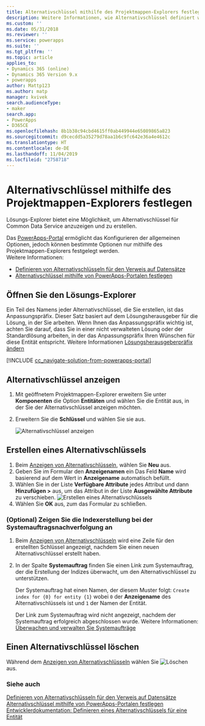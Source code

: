 ```yaml
---
title: Alternativschlüssel mithilfe des Projektmappen-Explorers festlegen | MicrosoftDocs
description: Weitere Informationen, wie Alternativschlüssel definiert werden, die verwendet werden können, um auf Datensätze in Common Data Service mithilfe des Lösungs-Explorers zu verweisen
ms.custom: ''
ms.date: 05/31/2018
ms.reviewer: ''
ms.service: powerapps
ms.suite: ''
ms.tgt_pltfrm: ''
ms.topic: article
applies_to:
- Dynamics 365 (online)
- Dynamics 365 Version 9.x
- powerapps
author: Mattp123
ms.author: matp
manager: kvivek
search.audienceType:
- maker
search.app:
- PowerApps
- D365CE
ms.openlocfilehash: 8b1b38c94cbd4615ff0ab449944e65089865a823
ms.sourcegitcommit: d9cecdd5a35279d78aa1b6c9fc642e36a4e4612c
ms.translationtype: HT
ms.contentlocale: de-DE
ms.lasthandoff: 11/04/2019
ms.locfileid: "2758718"
---
```

# <a name="define-alternate-keys-using-solution-explorer"></a>Alternativschlüssel mithilfe des Projektmappen-Explorers festlegen

Lösungs-Explorer bietet eine Möglichkeit, um Alternativschlüssel für Common Data Service anzuzeigen und zu erstellen.

Das [PowerApps-Portal](https://make.powerapps.com/?utm_source=padocs&utm_medium=linkinadoc&utm_campaign=referralsfromdoc) ermöglicht das Konfigurieren der allgemeinen Optionen, jedoch können bestimmte Optionen nur mithilfe des Projektmappen-Explorers festgelegt werden. <br />Weitere Informationen: 
- [Definieren von Alternativschlüsseln für den Verweis auf Datensätze](define-alternate-keys-reference-records.md)<br />
- [Alternativschlüssel mithilfe von PowerApps-Portalen festlegen](define-alternate-keys-portal.md)

## <a name="open-solution-explorer"></a>Öffnen Sie den Lösungs-Explorer

Ein Teil des Namens jeder Alternativschlüssel, die Sie erstellen, ist das Anpassungspräfix. Dieser Satz basiert auf dem Lösungsherausgeber für die Lösung, in der Sie arbeiten. Wenn Ihnen das Anpassungspräfix wichtig ist, achten Sie darauf, dass Sie in einer nicht verwalteten Lösung oder der Standardlösung arbeiten, in der das Anpassungspräfix Ihren Wünschen für diese Entität entspricht. Weitere Informationen [Lösungsherausgeberpräfix ändern](change-solution-publisher-prefix.md) 

[!INCLUDE [cc_navigate-solution-from-powerapps-portal](../../includes/cc_navigate-solution-from-powerapps-portal.md)]

## <a name="view-alternate-keys"></a>Alternativschlüssel anzeigen

1. Mit geöffnetem Projektmappen-Explorer erweitern Sie unter **Komponenten** die Option **Entitäten** und wählen Sie die Entität aus, in der Sie der Alternativschlüssel anzeigen möchten.
2. Erweitern Sie die **Schlüssel** und wählen Sie sie aus.

    ![Alternativschlüssel anzeigen](media/view-alternate-keys-solution-explorer.png)

## <a name="create-an-alternate-key"></a>Erstellen eines Alternativschlüssels

1. Beim [Anzeigen von Alternativschlüsseln](#view-alternate-keys), wählen Sie **Neu** aus.
1. Geben Sie im Formular den **Anzeigenamen** ein Das Feld **Name** wird basierend auf dem Wert in **Anzeigename** automatisch befüllt. 
2. Wählen Sie in der Liste **Verfügbare Attribute** jedes Attribut und dann **Hinzufügen >** aus, um das Attribut in der Liste **Ausgewählte Attribute** zu verschieben.
    ![Erstellen eines Alternativschlüssels](media/create-alternate-key-solution-explorer.png)
1. Wählen Sie **OK** aus, zum das Formular zu schließen.

### <a name="optional-view-the-system-job-tracking-creation-of-indexes"></a>(Optional) Zeigen Sie die Indexerstellung bei der Systemauftragsnachverfolgung an
1. Beim [Anzeigen von Alternativschlüsseln](#view-alternate-keys) wird eine Zeile für den erstellten Schlüssel angezeigt, nachdem Sie einen neuen Alternativschlüssel erstellt haben.
2. In der Spalte **Systemauftrag** finden Sie einen Link zum Systemauftrag, der die Erstellung der Indizes überwacht, um den Alternativschlüssel zu unterstützen. 
    
    Der Systemauftrag hat einen Namen, der diesem Muster folgt: `Create index for {0} for entity {1}` wobei `0` der **Anzeigename** des Alternativschlüssels ist und `1` der Namen der Entität.

    Der Link zum Systemauftrag wird nicht angezeigt, nachdem der Systemauftrag erfolgreich abgeschlossen wurde. Weitere Informationen: [Überwachen und verwalten Sie Systemaufträge](/dynamics365/customer-engagement/admin/monitor-manage-system-jobs)


## <a name="delete-an-alternate-key"></a>Einen Alternativschlüssel löschen

Während dem [Anzeigen von Alternativschlüsseln](#view-alternate-keys) wählen Sie ![Löschen](media/delete.gif) aus.

### <a name="see-also"></a>Siehe auch

[Definieren von Alternativschlüsseln für den Verweis auf Datensätze](define-alternate-keys-reference-records.md)<br />
[Alternativschlüssel mithilfe von PowerApps-Portalen festlegen](define-alternate-keys-portal.md)<br />
[Entwicklerdokumentation: Definieren eines Alternativschlüssels für eine Entität](/dynamics365/customer-engagement/developer/define-alternate-keys-entity)
